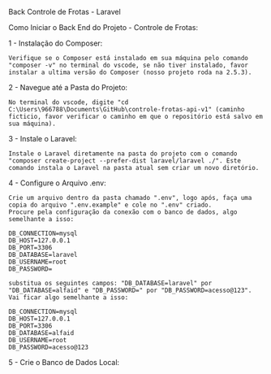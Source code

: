 Back Controle de Frotas - Laravel

Como Iniciar o Back End do Projeto - Controle de Frotas:

1 - Instalação do Composer:

    Verifique se o Composer está instalado em sua máquina pelo comando "composer -v" no terminal do vscode, se não tiver instalado, favor instalar a ultima versão do Composer (nosso projeto roda na 2.5.3).

2 - Navegue até a Pasta do Projeto:

    No terminal do vscode, digite "cd C:\Users\966788\Documents\GitHub\controle-frotas-api-v1" (caminho ficticio, favor verificar o caminho em que o repositório está salvo em sua máquina).

3 - Instale o Laravel:

    Instale o Laravel diretamente na pasta do projeto com o comando "composer create-project --prefer-dist laravel/laravel ./". Este comando instala o Laravel na pasta atual sem criar um novo diretório.

4 - Configure o Arquivo .env:

    Crie um arquivo dentro da pasta chamado ".env", logo após, faça uma copia do arquivo ".env.example" e cole no ".env" criado.
    Procure pela configuração da conexão com o banco de dados, algo semelhante a isso:

    DB_CONNECTION=mysql
    DB_HOST=127.0.0.1
    DB_PORT=3306
    DB_DATABASE=laravel
    DB_USERNAME=root
    DB_PASSWORD=

    substitua os seguintes campos: "DB_DATABASE=laravel" por "DB_DATABASE=alfaid" e "DB_PASSWORD=" por "DB_PASSWORD=acesso@123". Vai ficar algo semelhante a isso:

    DB_CONNECTION=mysql
    DB_HOST=127.0.0.1
    DB_PORT=3306
    DB_DATABASE=alfaid
    DB_USERNAME=root
    DB_PASSWORD=acesso@123

5 - Crie o Banco de Dados Local:
